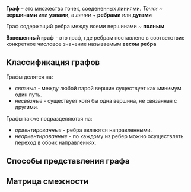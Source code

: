 __Граф__ – это множество точек, соедененных линиями. _Точки_ ~ __вершинами__ или __узлами__, а _линии_ ~ __ребрами__ или __дугами__

Граф содержащий ребра между всеми вершинами ~ __полным__

__Взвешенный граф__ - это граф, где ребрам поставлено в соответствие конкретное числовое значение называемым __весом ребра__

## Классификация графов

Графы делятся на:

- _связные_ - между любой парой вершин существует как минимум один путь.
- _несвязные_ - существует хотя бы одна вершина, не связанная с другими.

Графы также подразделяются на:

- _ориентированные_ - ребра являются направленными.
- _неориентированные_ - по каждому из ребер можно осуществлять переход в обоих направлениях.

## Способы представления графа

## Матрица смежности

